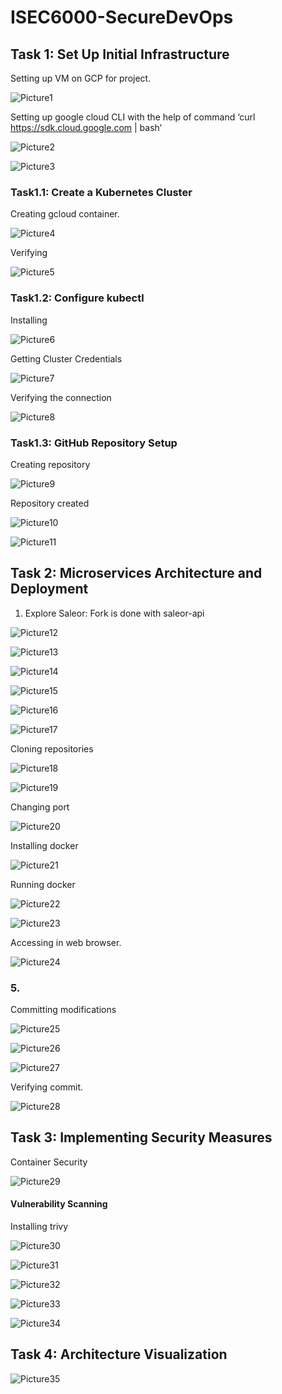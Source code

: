 # ISEC6000-SecureDevOps


## Task 1: Set Up Initial Infrastructure
Setting up VM on GCP for project.

 
![Picture1](https://github.com/user-attachments/assets/90720edc-d57b-4721-8b12-86acec32c8d6)


Setting up google cloud CLI with the help of command ‘curl https://sdk.cloud.google.com | bash’



![Picture2](https://github.com/user-attachments/assets/ef150c38-8888-4ee3-bc4a-805f3e6e729b)

![Picture3](https://github.com/user-attachments/assets/d393bd2b-b9e6-40b0-890c-007314991ba3)
 

 

### Task1.1: Create a Kubernetes Cluster
Creating gcloud container.

![Picture4](https://github.com/user-attachments/assets/a54eaea7-4c4f-48d5-a36b-80ff4d671b10)


Verifying 

![Picture5](https://github.com/user-attachments/assets/5ba177ef-bc77-4518-b3b0-c18b9796bb98)


### Task1.2: Configure kubectl
Installing


![Picture6](https://github.com/user-attachments/assets/bff5e377-3f90-4fa1-b8ee-de1bf2fdac05)
 
Getting Cluster Credentials
 

![Picture7](https://github.com/user-attachments/assets/5bea9768-bd6a-47d5-a23f-dac5b12e4b3f)

Verifying the connection

![Picture8](https://github.com/user-attachments/assets/4decc3ab-0d7b-4752-ac44-f72b538813d4)

### Task1.3: GitHub Repository Setup
Creating repository

![Picture9](https://github.com/user-attachments/assets/5e6c9a5b-cf31-4397-b1fb-6273cf9b35cf)

Repository created
 
![Picture10](https://github.com/user-attachments/assets/3d14b55c-6493-4575-a9cd-2e5ee380012d)

![Picture11](https://github.com/user-attachments/assets/329c8515-33d4-4588-8605-a99bf049fa71)


## Task 2: Microservices Architecture and Deployment
1. Explore Saleor:
Fork is done with saleor-api
 

![Picture12](https://github.com/user-attachments/assets/69a61498-547f-4d80-a1d2-06358464367e)

 
![Picture13](https://github.com/user-attachments/assets/6f7d7037-ace2-459b-b30c-bd8e6419fa04)


![Picture14](https://github.com/user-attachments/assets/f5853be8-0df2-4b5d-8557-d6776219d191)


![Picture15](https://github.com/user-attachments/assets/3e7537f4-0875-4405-9d08-c5e7d4873bfd)


![Picture16](https://github.com/user-attachments/assets/8fd6a2d1-f61e-40bb-a9fb-7d582ee2e2d1)


![Picture17](https://github.com/user-attachments/assets/2b93971c-ee4f-4de4-95e8-1c5c1e3b70d2)




 

 
 

 


Cloning repositories
 
![Picture18](https://github.com/user-attachments/assets/8336c691-adc7-424e-a05b-4a3cc9d9d1f8)

![Picture19](https://github.com/user-attachments/assets/8326fde1-8494-4038-89bb-55573f0a12b7)


Changing port

![Picture20](https://github.com/user-attachments/assets/78005489-0b93-4712-b7e3-f77159c17cfd)




Installing docker

![Picture21](https://github.com/user-attachments/assets/9db35c4e-5100-4eeb-8c6d-6aadc3cdcbcd)


 
Running docker


![Picture22](https://github.com/user-attachments/assets/d0d8fed4-f9cc-4e96-8fb2-ee0ac34cb76e)

 
![Picture23](https://github.com/user-attachments/assets/03960576-e0b4-48fd-ba39-cb7dd1248716)

 
Accessing in web browser.

![Picture24](https://github.com/user-attachments/assets/ed5f3322-c6aa-4f52-b139-892c9081c222)

 

### 5.
Committing modifications
 
![Picture25](https://github.com/user-attachments/assets/8a0b902d-6129-4529-84b1-921b49c1635e)

![Picture26](https://github.com/user-attachments/assets/470386bc-2b59-4435-b33c-5b04a80a893f)


![Picture27](https://github.com/user-attachments/assets/09080d0d-3a89-4f88-accb-5527828ac821)


Verifying commit.
 
![Picture28](https://github.com/user-attachments/assets/7a6ec7ac-fb10-4c8d-a62d-44fe1684a4ac)


## Task 3: Implementing Security Measures

Container Security
 

![Picture29](https://github.com/user-attachments/assets/3c3393cc-5bde-4230-b590-88ae8d9867aa)




#### Vulnerability Scanning

Installing trivy
 

![Picture30](https://github.com/user-attachments/assets/d3db0169-3120-481c-bd2c-dbe12ac29614)

 
![Picture31](https://github.com/user-attachments/assets/c0557cf3-f7a8-4ce9-b0b2-49ea33b43347)


![Picture32](https://github.com/user-attachments/assets/3da06250-fda0-46a3-89b3-8ceecdc6e26f)


![Picture33](https://github.com/user-attachments/assets/35965711-65f5-4bbc-93c9-b6091e82479b)


![Picture34](https://github.com/user-attachments/assets/7324de13-db20-4888-8d09-890f47017581)



 

## Task 4: Architecture Visualization



 ![Picture35](https://github.com/user-attachments/assets/b6f46b93-bb60-4e63-90f4-da383ea806da)

